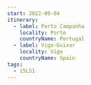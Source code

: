 ```yaml
---
start: 2022-09-04
itinerary:
  - label: Porto Campanha
    locality: Porto
    countryName: Portugal
  - label: Vigo-Guixar
    locality: Vigo
    countryName: Spain
tags:
  - i5LS1
---
```


